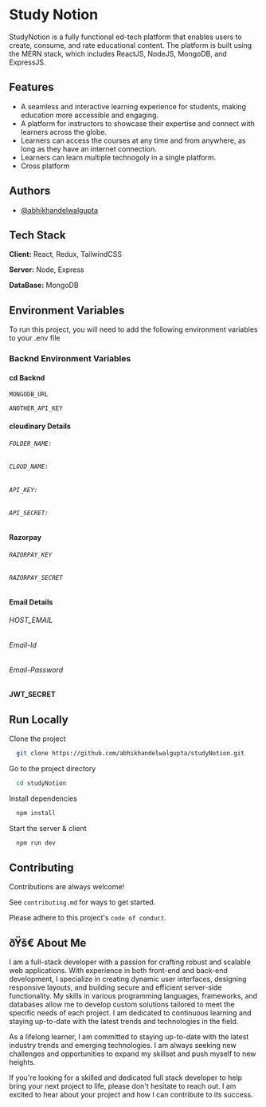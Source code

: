 
# Study Notion

StudyNotion is a fully functional ed-tech platform that enables users to create, consume, and rate educational content. The platform is built using the MERN stack, which includes ReactJS, NodeJS, MongoDB, and ExpressJS.



## Features

- A seamless and interactive learning experience for students, making education more accessible and engaging.
- A platform for instructors to showcase their expertise and connect with learners across the globe.
- Learners can access the courses at any time and from anywhere, as long as they have an internet connection.
- Learners can learn multiple technogoly in a single platform. 
- Cross platform


## Authors

- [@abhikhandelwalgupta](https://github.com/abhikhandelwalgupta)


## Tech Stack

**Client:** React, Redux, TailwindCSS

**Server:** Node, Express

**DataBase:** MongoDB


## Environment Variables

To run this project, you will need to add the following environment variables to your .env file

### Backnd Environment Variables
#### cd Backnd

`MONGODB_URL`

`ANOTHER_API_KEY`

#### cloudinary Details
###### `FOLDER_NAME:`
###### `CLOUD_NAME:`
###### `API_KEY:`
###### `API_SECRET:`

####  Razorpay 
###### `RAZORPAY_KEY`
###### `RAZORPAY_SECRET`

#### Email Details 
###### HOST_EMAIL
###### Email-Id
###### Email-Password

####  JWT_SECRET
## Run Locally

Clone the project

```bash
  git clone https://github.com/abhikhandelwalgupta/studyNotion.git
```

Go to the project directory

```bash
  cd studyNotion
```

Install dependencies

```bash
  npm install
```

Start the server & client

```bash
  npm run dev
```


## Contributing

Contributions are always welcome!

See `contributing.md` for ways to get started.

Please adhere to this project's `code of conduct`.


## ðŸš€ About Me
I am a full-stack developer with a passion for crafting robust and scalable web applications. With experience in both front-end and back-end development, I specialize in creating dynamic user interfaces, designing responsive layouts, and building secure and efficient server-side functionality. My skills in various programming languages, frameworks, and databases allow me to develop custom solutions tailored to meet the specific needs of each project. I am dedicated to continuous learning and staying up-to-date with the latest trends and technologies in the field.

As a lifelong learner, I am committed to staying up-to-date with the latest industry trends and emerging technologies. I am always seeking new challenges and opportunities to expand my skillset and push myself to new heights.

If you're looking for a skilled and dedicated full stack developer to help bring your next project to life, please don't hesitate to reach out. I am excited to hear about your project and how I can contribute to its success.

